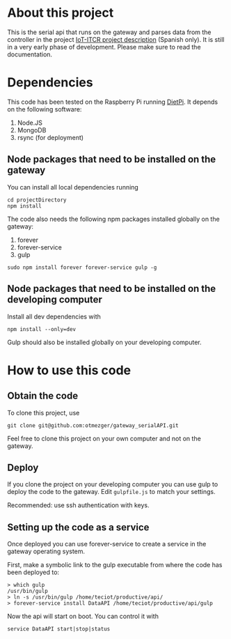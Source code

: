 # About this project
This is the serial api that runs on the gateway and parses data from the controller in the project [IoT-ITCR project description](http://green-and-energy.com/project/proyecto-iot-en-el-tec/) (Spanish only). It is still in a very early phase of development. Please make sure to read the documentation.

# Dependencies
This code has been tested on the Raspberry Pi running [DietPi](http://dietpi.com/). It depends on the following software:

1. Node.JS
1. MongoDB
1. rsync (for deployment)

## Node packages that need to be installed on the gateway
You can install all local dependencies running
```
cd projectDirectory
npm install
```
The code also needs the following npm packages installed globally on the gateway:

1. forever
1. forever-service
1. gulp
```
sudo npm install forever forever-service gulp -g
```

## Node packages that need to be installed on the developing computer
Install all dev dependencies with
```
npm install --only=dev
```

Gulp should also be installed globally on your developing computer.


# How to use this code
## Obtain the code
To clone this project, use
```
git clone git@github.com:otmezger/gateway_serialAPI.git
```

Feel free to clone this project on your own computer and not on the gateway.

## Deploy
If you clone the project on your developing computer you can use gulp to deploy the code to the gateway. Edit `gulpfile.js` to match your settings.

Recommended: use ssh authentication with keys.

## Setting up the code as a service
Once deployed you can use forever-service to create a service in the gateway operating system.

First, make a symbolic link to the gulp executable from where the code has been deployed to:
```
> which gulp
/usr/bin/gulp
> ln -s /usr/bin/gulp /home/teciot/productive/api/
> forever-service install DataAPI /home/teciot/productive/api/gulp
```
Now the api will start on boot. You can control it with
```
service DataAPI start|stop|status
```
